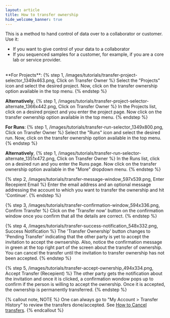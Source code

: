 ```yaml
---
layout: article
title: How to transfer ownership 
hide_welcome_banner: true
---
```


This is a method to hand control of data over to a collaborator or customer.
Use it:

-	If you want to give control of your data to a collaborator
-	If you sequenced samples for a customer, for example, if you are a core lab or service provider.

<br />
**For Projects**:
{% step 1, /images/tutorials/transfer-project-selector_1349x463.png, Click on Transfer Owner %}
Select the "Projects" icon and select the desired project. Now, click on the transfer ownership option available in the top menu.
{% endstep %}

**Alternatively**,
{% step 1, /images/tutorials/transfer-project-selector-alternate_1366x442.png, Click on Transfer Owner %}
In the Projects list, click on a desired project and you enter the project page. Now click on the transfer ownership option available in the top menu.
{% endstep %}

**For Runs**:
{% step 1, /images/tutorials/transfer-run-selector_1349x800.png, Click on Transfer Owner %}
Select the "Runs" icon and select the desired run. Now, click on the transfer ownership option available in the top menu.
{% endstep %}

**Alternatively**,
{% step 1, /images/tutorials/transfer-run-selector-alternate_1351x472.png, Click on Transfer Owner %}
In the Runs list, click on a desired run and you enter the Runs page. Now click on the transfer ownership option available in the "More" dropdown menu.
{% endstep %}

{% step 2, /images/tutorials/transfer-message-window_597x539.png, Enter Recepient Email %}
Enter the email address and an optional message addressing the account to which you want to transfer the ownership and hit 'Continue'.
{% endstep %}

{% step 3, /images/tutorials/transfer-confirmation-window_594x336.png, Confirm Transfer %}
Click on the 'Transfer now' button on the confirmation window once you confirm that all the details are correct.
{% endstep %}

{% step 4, /images/tutorials/transfer-success-notification_548x332.png, Success Notification %}
The 'Transfer Ownership' button changes to 'Pending Transfer' indicating that the other party is yet to accept the invitation to accept the ownsership. Also, notice the confirmation message in green at the top right part of the screen about the transfer of ownership. You can cancel the transfer until the invitation to transfer ownership has not been accepted.
{% endstep %}

{% step 5, /images/tutorials/transfer-accept-ownership_494x334.png, Accept Transfer (Recepient) %}
The other party gets the notification about the invitation and once it is clicked, a confirmation wondow pops up to confirm if the person is willing to accept the ownership. Once it is accepted, the ownership is permanently transferred. 
{% endstep %}

{% callout note, NOTE %}
One can always go to "My Account > Transfer History" to review the transfers done/accepted. See [How to Cancel transfers](/articles/tutorials/cancel-transfer-ownership/).
{% endcallout %}